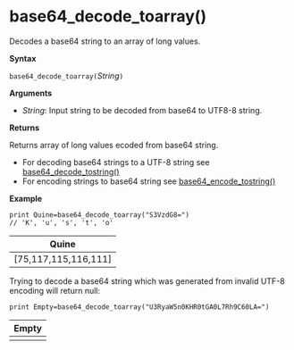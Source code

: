 # base64_decode_toarray()

Decodes a base64 string to an array of long values.

**Syntax**

`base64_decode_toarray(`*String*`)`

**Arguments**

* *String*: Input string to be decoded from base64 to UTF8-8 string.

**Returns**

Returns array of long values ecoded from base64 string.

* For decoding base64 strings to a UTF-8 string see [base64_decode_tostring()](base64_decode_tostringfunction.md)
* For encoding strings to base64 string see [base64_encode_tostring()](base64_encode_tostringfunction.md)

**Example**

<!-- csl: https://help.kusto.windows.net:443/Samples -->
```
print Quine=base64_decode_toarray("S3VzdG8=")  
// 'K', 'u', 's', 't', 'o'
```

|Quine|
|-----|
|[75,117,115,116,111]|

Trying to decode a base64 string which was generated from invalid UTF-8 encoding will return null:

<!-- csl: https://help.kusto.windows.net:443/Samples -->
```
print Empty=base64_decode_toarray("U3RyaW5n0KHR0tGA0L7Rh9C60LA=")
```

|Empty|
|-----|
||
